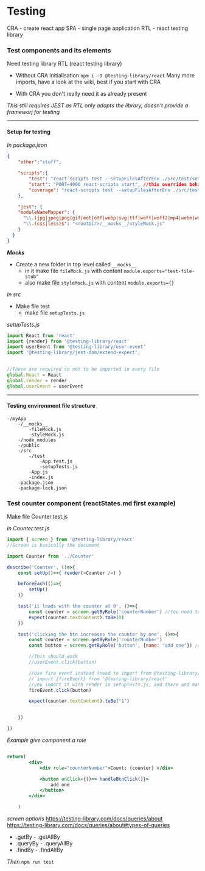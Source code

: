 # Testing

CRA - create react app
SPA - single page application
RTL - react testing library



### Test components and its elements

Need testing library RTL (react testing library)

- Without CRA initialisation
`npm i -D @testing-library/react`
Many more imports, have a look at the wiki, best if you start with CRA

- With CRA you don't really need it as already present

*This still requires JEST as RTL only adapts the library, doesn't provide a frameworj for testing*

---

#### Setup for testing

*In package.json*

```json
{
	"other":"stuff",

	"scripts":{
		"test": "react-scripts test --setupFilesAfterEnv ./src/test/setupTests.js",
		"start": "PORT=4000 react-scripts start", //this overrides behaviour and starts server in port 4000 instead of 3000
		"coverage": "react-scripts test --setupFilesAfterEnv ./src/test/setupTests.js --coverage --watchAll=false"
	},

	"jest": {
    "moduleNameMapper": {
      "\\.(jpg|jpeg|png|gif|eot|otf|webp|svg|ttf|woff|woff2|mp4|webm|wav|mp3|m4a|aac|oga)$": "<rootDir>/__mocks__/fileMock.js",
      "\\.(css|less)$": "<rootDir>/__mocks__/styleMock.js"
    }
  }
}
```


*__Mocks__*
- Create a new folder in top level called `__mocks__`
	+ in it make file `fileMock.js` with content `module.exports="test-file-stub"`
	+ also make file `styleMock.js` with content `module.exports={}`

*In src*

- Make file test
	+ make file `setupTests.js`

*setupTests.js*
```js
import React from 'react'
import {render} from '@testing-library/react'
import userEvent from '@testing-library/user-event'
import '@testing-library/jest-dom/extend-expect';
 

//These are required so not to be imported in every file
global.React = React
global.render = render
global.userEvent = userEvent


```


---


#### Testing environment file structure

```
-/myApp
    -/__mocks__
        -fileMock.js
        -styleMock.js
    -/node_modules
    -/public
    -/src
        -/test
            -App.test.js
            -setupTests.js
        -App.js
        -index.js
    -package.json
    -package-lock.json

```


### Test counter component (reactStates.md first example)
Make file Counter.test.js

*in Counter.test.js*
```js
import { screen } from '@testing-library/react'
//Screen is basically the document

import Counter from '../Counter'

describe('Counter', ()=>{
	const setUp()=>{ render(<Counter />) }

	beforeEach(()=>{
		setUp()
	})

	test('it loads with the counter at 0', ()=>{
		const counter = screen.getByRole('counterNumber') //You need to add role attribute in component elements to be able to target them
		expect(counter.textContent).toBe(0)
	})

	test('clicking the btn increases the counter by one', ()=>{
		const counter = screen.getByRole('counterNumber')
		const button = screen.getByRole('button', {name: "add one"}) // all buttons have by default role button, the name is determined by the text content, in this case add one

		//This should work
		//userEvent.click(button)

		//Use fire event instead (need to import from @testing-library/react)
		// import {fireEvent} from '@testing-library/react'
		//you import it with render in setupTests.js, add there and make global
		fireEvent.click(button)

		expect(counter.textContent).toBe("1")


	})

})

```


*Example give component a role*
```jsx

return(
		<div>
			<div role="counterNumber">Count: {counter} </div>

			<button onClick={()=> handleBtnClick()}>
				add one
			</button>
		</div>

	)

```


*screen options*
https://testing-library.com/docs/queries/about
https://testing-library.com/docs/queries/about#types-of-queries
- .getBy - .getAllBy
- .queryBy - .queryAllBy
- .findBy - .findAllBy 



*Then*
`npm run test`















